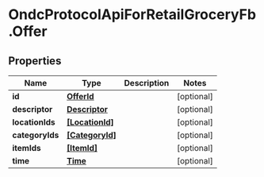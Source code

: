 # OndcProtocolApiForRetailGroceryFb.Offer

## Properties
Name | Type | Description | Notes
------------ | ------------- | ------------- | -------------
**id** | [**OfferId**](OfferId.md) |  | [optional] 
**descriptor** | [**Descriptor**](Descriptor.md) |  | [optional] 
**locationIds** | [**[LocationId]**](LocationId.md) |  | [optional] 
**categoryIds** | [**[CategoryId]**](CategoryId.md) |  | [optional] 
**itemIds** | [**[ItemId]**](ItemId.md) |  | [optional] 
**time** | [**Time**](Time.md) |  | [optional] 
